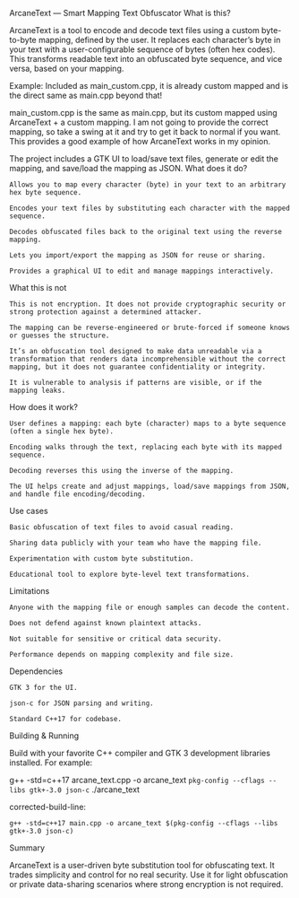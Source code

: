 ArcaneText — Smart Mapping Text Obfuscator
What is this?

ArcaneText is a tool to encode and decode text files using a custom byte-to-byte mapping, defined by the user. It replaces each character’s byte in your text with a user-configurable sequence of bytes (often hex codes). This transforms readable text into an obfuscated byte sequence, and vice versa, based on your mapping.

Example: Included as main_custom.cpp, it is already custom mapped and is the direct same as main.cpp beyond that! 

main_custom.cpp is the same as main.cpp, but its custom mapped using ArcaneText + a custom mapping. I am not going to provide the correct mapping,
so take a swing at it and try to get it back to normal if you want. This provides a good example of how ArcaneText works in my opinion.


The project includes a GTK UI to load/save text files, generate or edit the mapping, and save/load the mapping as JSON.
What does it do?

    Allows you to map every character (byte) in your text to an arbitrary hex byte sequence.

    Encodes your text files by substituting each character with the mapped sequence.

    Decodes obfuscated files back to the original text using the reverse mapping.

    Lets you import/export the mapping as JSON for reuse or sharing.

    Provides a graphical UI to edit and manage mappings interactively.

What this is not

    This is not encryption. It does not provide cryptographic security or strong protection against a determined attacker.

    The mapping can be reverse-engineered or brute-forced if someone knows or guesses the structure.

    It’s an obfuscation tool designed to make data unreadable via a transformation that renders data incomprehensible without the correct mapping, but it does not guarantee confidentiality or integrity.

    It is vulnerable to analysis if patterns are visible, or if the mapping leaks.

How does it work?

    User defines a mapping: each byte (character) maps to a byte sequence (often a single hex byte).

    Encoding walks through the text, replacing each byte with its mapped sequence.

    Decoding reverses this using the inverse of the mapping.

    The UI helps create and adjust mappings, load/save mappings from JSON, and handle file encoding/decoding.

Use cases

    Basic obfuscation of text files to avoid casual reading.

    Sharing data publicly with your team who have the mapping file.

    Experimentation with custom byte substitution.

    Educational tool to explore byte-level text transformations.

Limitations

    Anyone with the mapping file or enough samples can decode the content.

    Does not defend against known plaintext attacks.

    Not suitable for sensitive or critical data security.

    Performance depends on mapping complexity and file size.

Dependencies

    GTK 3 for the UI.

    json-c for JSON parsing and writing.

    Standard C++17 for codebase.

Building & Running

Build with your favorite C++ compiler and GTK 3 development libraries installed. For example:

g++ -std=c++17 arcane_text.cpp -o arcane_text `pkg-config --cflags --libs gtk+-3.0 json-c`
./arcane_text

corrected-build-line:
```
g++ -std=c++17 main.cpp -o arcane_text $(pkg-config --cflags --libs gtk+-3.0 json-c)
```

Summary

ArcaneText is a user-driven byte substitution tool for obfuscating text. It trades simplicity and control for no real security. Use it for light obfuscation or private data-sharing scenarios where strong encryption is not required.

